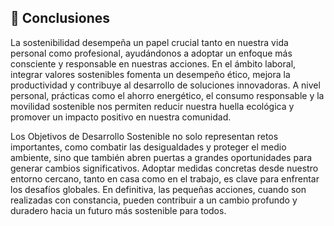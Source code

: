 ## 📑 Conclusiones

La sostenibilidad desempeña un papel crucial tanto en nuestra vida personal como profesional, ayudándonos a adoptar un enfoque más consciente y responsable en nuestras acciones. En el ámbito laboral, integrar valores sostenibles fomenta un desempeño ético, mejora la productividad y contribuye al desarrollo de soluciones innovadoras. A nivel personal, prácticas como el ahorro energético, el consumo responsable y la movilidad sostenible nos permiten reducir nuestra huella ecológica y promover un impacto positivo en nuestra comunidad.

Los Objetivos de Desarrollo Sostenible no solo representan retos importantes, como combatir las desigualdades y proteger el medio ambiente, sino que también abren puertas a grandes oportunidades para generar cambios significativos. Adoptar medidas concretas desde nuestro entorno cercano, tanto en casa como en el trabajo, es clave para enfrentar los desafíos globales. En definitiva, las pequeñas acciones, cuando son realizadas con constancia, pueden contribuir a un cambio profundo y duradero hacia un futuro más sostenible para todos.
